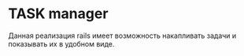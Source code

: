 # TASK manager

Данная реализация rails имеет возможность накапливать задачи и показывать их в удобном виде.


